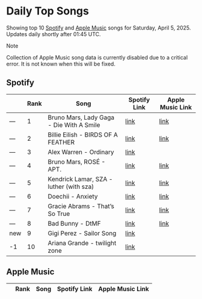 # Daily Top Songs

Showing top 10 [Spotify](#spotify) and [Apple Music](#apple-music) songs for Saturday, April 5, 2025. Updates daily shortly after 01:45 UTC.

> [!NOTE]  
> Collection of Apple Music song data is currently disabled due to a critical error. It is not known when this will be fixed.

## Spotify

|             | Rank            | Song            | Spotify Link                    | Apple Music Link                                                                             |
| ----------- | --------------- | --------------- | ------------------------------- | -------------------------------------------------------------------------------------------- |
| — | 1 | Bruno Mars, Lady Gaga \- Die With A Smile | [link](https://open.spotify.com/track/2plbrEY59IikOBgBGLjaoe) | [link](https://music.apple.com/us/song/die-with-a-smile/1762656732) |
| — | 2 | Billie Eilish \- BIRDS OF A FEATHER | [link](https://open.spotify.com/track/6dOtVTDdiauQNBQEDOtlAB) | [link](https://music.apple.com/us/song/birds-of-a-feather/1739659142) |
| — | 3 | Alex Warren \- Ordinary | [link](https://open.spotify.com/track/6qqrTXSdwiJaq8SO0X2lSe) |  |
| — | 4 | Bruno Mars, ROSÉ \- APT\. | [link](https://open.spotify.com/track/5vNRhkKd0yEAg8suGBpjeY) | [link](https://music.apple.com/us/song/apt/1773452221) |
| — | 5 | Kendrick Lamar, SZA \- luther \(with sza\) | [link](https://open.spotify.com/track/45J4avUb9Ni0bnETYaYFVJ) | [link](https://music.apple.com/us/song/luther/1781270323) |
| — | 6 | Doechii \- Anxiety | [link](https://open.spotify.com/track/1musbempyJAw5gfSKZHXP9) | [link](https://music.apple.com/us/song/anxiety/1800052074) |
| — | 7 | Gracie Abrams \- That’s So True | [link](https://open.spotify.com/track/7ne4VBA60CxGM75vw0EYad) | [link](https://music.apple.com/us/song/thats-so-true/1773474483) |
| — | 8 | Bad Bunny \- DtMF | [link](https://open.spotify.com/track/3sK8wGT43QFpWrvNQsrQya) | [link](https://music.apple.com/us/song/dtmf/1787023936) |
| new | 9 | Gigi Perez \- Sailor Song | [link](https://open.spotify.com/track/2262bWmqomIaJXwCRHr13j) |  |
| -1 | 10 | Ariana Grande \- twilight zone | [link](https://open.spotify.com/track/1UrwJzlNC2oaTlxj1OZmcu) |  |

## Apple Music

|             | Rank            | Song            | Spotify Link                    | Apple Music Link                   |
| ----------- | --------------- | --------------- | ------------------------------- | ---------------------------------- |
